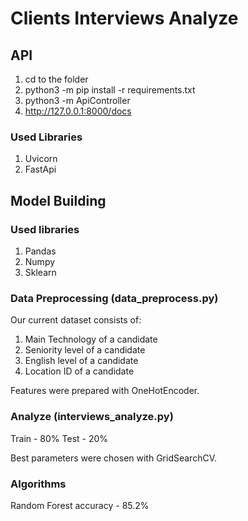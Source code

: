 # Clients Interviews Analyze

## API

1. cd to the folder
2. python3 -m pip install -r requirements.txt
3. python3 -m ApiController
4. http://127.0.0.1:8000/docs


### Used Libraries

1. Uvicorn
2. FastApi


## Model Building

### Used libraries

1. Pandas
2. Numpy
3. Sklearn

### Data Preprocessing (data_preprocess.py)

Our current dataset consists of:
1. Main Technology of a candidate
2. Seniority level of a candidate
3. English level of a candidate
4. Location ID of a candidate

Features were prepared with OneHotEncoder.

### Analyze (interviews_analyze.py)

Train - 80%
Test - 20%

Best parameters were chosen with GridSearchCV.

### Algorithms

Random Forest
accuracy - 85.2%

